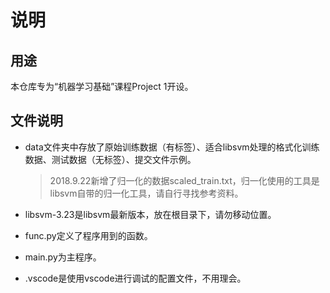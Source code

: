 # 说明

## 用途
本仓库专为“机器学习基础”课程Project 1开设。

## 文件说明
* data文件夹中存放了原始训练数据（有标签）、适合libsvm处理的格式化训练数据、测试数据（无标签）、提交文件示例。
  > 2018.9.22新增了归一化的数据scaled_train.txt，归一化使用的工具是libsvm自带的归一化工具，请自行寻找参考资料。

* libsvm-3.23是libsvm最新版本，放在根目录下，请勿移动位置。

* func.py定义了程序用到的函数。

* main.py为主程序。

* .vscode是使用vscode进行调试的配置文件，不用理会。
